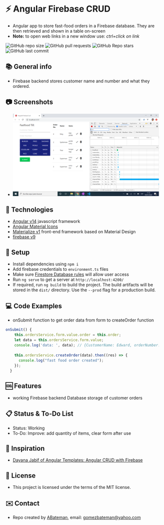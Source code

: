# :zap: Angular Firebase CRUD

* Angular app to store fast-food orders in a Firebase database. They are then retrieved and shown in a table on-screen
* **Note:** to open web links in a new window use: _ctrl+click on link_

![GitHub repo size](https://img.shields.io/github/repo-size/AndrewJBateman/angular-crud-operations?style=plastic)
![GitHub pull requests](https://img.shields.io/github/issues-pr/AndrewJBateman/angular-crud-operations?style=plastic)
![GitHub Repo stars](https://img.shields.io/github/stars/AndrewJBateman/angular-crud-operations?style=plastic)
![GitHub last commit](https://img.shields.io/github/last-commit/AndrewJBateman/angular-crud-operations?style=plastic)

## :books: General info

* Firebase backend stores customer name and number and what they ordered.

## :camera: Screenshots

* ![Example screenshot](./img/checkout.png)

## :signal_strength: Technologies

* [Angular v14](https://angular.io/) javascript framework
* [Angular Material Icons](https://material.io/resources/icons/?style=baseline)
* [Materialize v1](https://materializecss.com/) front-end framework based on Material Design
* [firebase v9](https://firebase.google.com/)

## :floppy_disk: Setup

* Install dependencies using `npm i`
* Add firebase credentials to `environment.ts` files
* Make sure [Firestore Database rules](https://firebase.google.com/docs/firestore/security/get-started) will allow user access
* Run `ng serve` to get a server at `http://localhost:4200/`
* If required, run `ng build` to build the project. The build artifacts will be stored in the `dist/` directory. Use the `--prod` flag for a production build.

## :computer: Code Examples

* onSubmit function to get order data from form to createOrder function

```typescript
onSubmit() {
    this.ordersService.form.value.order = this.order;
    let data = this.ordersService.form.value;
    console.log('data: ', data); // {CustomerName: Edward, orderNumber: 3, order: ["burger", "fries"]}

    this.ordersService.createOrder(data).then((res) => {
      console.log("fast food order created");
    });
  }
```

## :cool: Features

* working Firebase backend Database storage of customer orders

## :clipboard: Status & To-Do List

* Status: Working
* To-Do:  Improve: add quantity of items, clear form after use

## :clap: Inspiration

* [Dayana Jabif of Angular Templates: Angular CRUD with Firebase](https://angular-templates.io/tutorials/about/angular-crud-with-firebase)

## :file_folder: License

* This project is licensed under the terms of the MIT license.

## :envelope: Contact

* Repo created by [ABateman](https://github.com/AndrewJBateman), email: gomezbateman@yahoo.com
